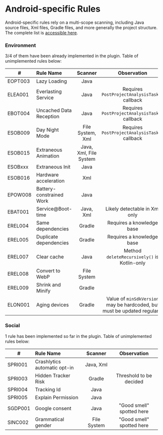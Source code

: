 # Android-specific Rules

Android-specific rules rely on a multi-scope scanning, including Java source files, Xml files, Gradle files, and more generally the project structure. The complete list is [accessible here](https://github.com/cnumr/best-practices-mobile#-android-platform).

### Environment

3/4 of them have been already implemented in the plugin. Table of unimplemented rules below:

| # | **Rule Name**      |     **Scanner**     |      **Observation**     |
|---|:----------------|:-------------:|:-------------:|
| EOPT003 | Lazy Loading | Java |  |
| ELEA001 | Everlasting Service        | Java | Requires `PostProjectAnalysisTask()` callback |
| EBOT004 | Uncached Data Reception       | Java | Requires `PostProjectAnalysisTask()` callback |
| ESOB009 | Day Night Mode     | File System, Xml | Requires `PostProjectAnalysisTask()` callback |
| ESOB015 | Extraneous Animation | Java, Xml, File System |  |
| ESOBxxx | Extraneous Init | Java |  |
| ESOB016 | Hardware acceleration | Xml |  |
| EPOW008 | Battery-constrained Work | Java |  |
| EBAT001 | Service@Boot-time    | Java, Xml  | Likely detectable in Xml only |
| EREL004 | Same dependencies    | Gradle | Requires a knowledge base |
| EREL005 | Duplicate dependencies    | Gradle | Requires a knowledge base |
| EREL007 | Clear cache    | Java | Method `deleteRecursively()` is Kotlin-only |
| EREL008 | Convert to WebP | File System |  |
| EREL009 | Shrink and Minify    | Gradle |  |
| ELON001 | Aging devices   | Gradle | Value of `minSdkVersion` may be hardcoded, but must be updated regularly |


### Social

1 rule has been implemented so far in the plugin. Table of unimplemented rules below:

| # | **Rule Name**      |     **Scanner**     |      **Observation**     |
| ---|:----------------|:-------------:|:-------------:|
| SPRI001 | Crashlytics automatic opt-in       | Java, Xml |  |
| SPRI003 | Hidden Tracker Risk      | Gradle | Threshold to be decided |
| SPRI004 | Tracking Id      | Java |  |
| SPRI005 | Explain Permission     | Java |  |
| SGDP001 | Google consent | Java | "Good smell" spotted here |
| SINC002 | Grammatical gender | File System | "Good smell" spotted here |

